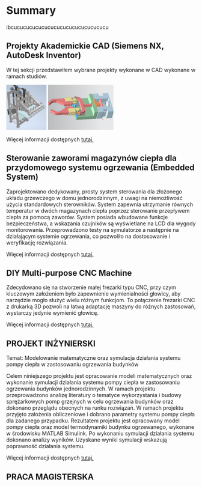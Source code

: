 # Summary

ibcucucucucucucucucucucucucucucucu


## Projekty Akademickie CAD (Siemens NX, AutoDesk Inventor)

W tej sekcji przedstawiłem wybrane projekty wykonane w CAD wykonane w ramach studiów.

<a href="images/dzwig1.png"><img src="images/dzwig1.png" style="height:120px"></a>
<a href="images/chwytak.png"><img src="images/chwytak.png" style="height:120px"></a>

Więcej informacji dostępnych [tutaj.](https://github.com/ptrkmiel/Summary/blob/main/sites/CAD.md)



## Sterowanie zaworami magazynów ciepła dla przydomowego systemu ogrzewania (Embedded System)

Zaprojektowano dedykowany, prosty system sterowania dla złożonego układu grzewczego w domu jednorodzinnym, z uwagi na niemożliwość użycia standardowych sterowników. System zapewnia utrzymanie równych temperatur w dwóch magazynach ciepła poprzez sterowanie przepływem ciepła za pomocą zaworów. System posiada wbudowane funkcje bezpieczeństwa, a wskazania czujników są wyświetlane na LCD dla wygody monitorowania. Przeprowadzono testy na symulatorze a następnie na działającym systemie ogrzewania, co pozwoliło na dostosowanie i weryfikację rozwiązania.

Więcej informacji dostępnych [tutaj.]()

## DIY Multi-purpose CNC Machine

Zdecydowano się na stworzenie małej frezarki typu CNC, przy czym kluczowym założeniem było zapewnienie wymienialności głowicy, aby narzędzie mogło służyć wielu różnym funkcjom. To połączenie frezarki CNC z drukarką 3D pozwoli na łatwą adaptację maszyny do różnych zastosowań, wystarczy jedynie wymienić głowicę.

Więcej informacji dostępnych [tutaj.]()

## PROJEKT INŻYNIERSKI 

Temat: Modelowanie matematyczne oraz symulacja działania systemu pompy ciepła w zastosowaniu ogrzewania budynków

Celem niniejszego projektu jest opracowanie modeli matematycznych oraz wykonanie symulacji działania systemu pompy ciepła w zastosowaniu ogrzewania budynków jednorodzinnych. W ramach projektu przeprowadzono analizę literatury o tematyce wykorzystania i budowy sprężarkowych pomp grzejnych w celu ogrzewania budynków oraz dokonano przeglądu obecnych na runku rozwiązań. W ramach projektu przyjęto założenia obliczeniowe i dobrano parametry systemu pompy ciepła dla zadanego przypadku. Rezultatem projektu jest opracowany model pompy ciepła oraz model termodynamiki budynku ogrzewanego, wykonane w środowisku MATLAB Simulink. Po wykonaniu symulacji działania systemu dokonano analizy wyników. Uzyskane wyniki symulacji wskazują poprawność działania systemu.

Więcej informacji dostępnych [tutaj.](https://github.com/ptrkmiel/Summary/blob/main/sites/inzynierka.png)

## PRACA MAGISTERSKA

